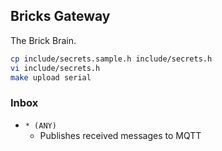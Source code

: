 ## Bricks Gateway

The Brick Brain.

```bash
cp include/secrets.sample.h include/secrets.h
vi include/secrets.h
make upload serial
```

### Inbox
- `* (ANY)`
  - Publishes received messages to MQTT
